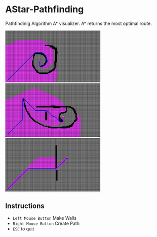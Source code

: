 # AStar-Pathfinding
 Pathfindinig Algorithm A* visualizer. A* returns the most optimal route.

<img src="https://github.com/Eflox/AStar-Pathfinding/blob/main/Project/Pictures/Picture%201.png" width="300"> <img src="https://github.com/Eflox/AStar-Pathfinding/blob/main/Project/Pictures/Picture%202.png" width="300"> <img src="https://github.com/Eflox/AStar-Pathfinding/blob/main/Project/Pictures/Picture%203.png" width="300">

## Instructions

* ```Left Mouse Button``` Make Walls
* ```Right Mouse Button``` Create Path
* ```ESC``` to quit
